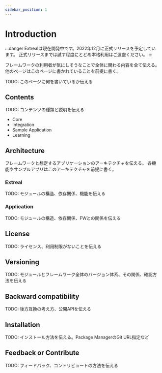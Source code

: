 ```yaml
---
sidebar_position: 1
---
```


# Introduction

:::danger
Extrealは現在開発中です。2022年12月に正式リリースを予定しています。
正式リリースまでは試す程度にとどめ本格利用はご遠慮ください。
:::

フレームワークの利用者が気にしそうなことで全体に関わる内容を全て伝える。
他のページはこのページに書かれていることを前提に書く。

TODO: このページに何を書いているか伝える

## Contents

TODO: コンテンツの種類と説明を伝える

- Core
- Integration
- Sample Application
- Learning

## Architecture

フレームワークと想定するアプリケーションのアーキテクチャを伝える。
各機能やサンプルアプリはこのアーキテクチャを前提に書く。

### Extreal

TODO: モジュールの構造、依存関係、機能を伝える

### Application

TODO: モジュールの構造、依存関係、FWとの関係を伝える

## License

TODO: ライセンス、利用制限がないことを伝える

## Versioning

TODO: モジュールとフレームワーク全体のバージョン体系、その関係、確認方法を伝える

## Backward compatibility

TODO: 後方互換の考え方、公開APIを伝える

## Installation

TODO: インストール方法を伝える。Package ManagerのGit URL指定など

## Feedback or Contribute

TODO: フィードバック、コントリビュートの方法を伝える

